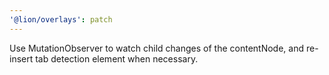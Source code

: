 ```yaml
---
'@lion/overlays': patch
---
```


Use MutationObserver to watch child changes of the contentNode, and re-insert tab detection element when necessary.
